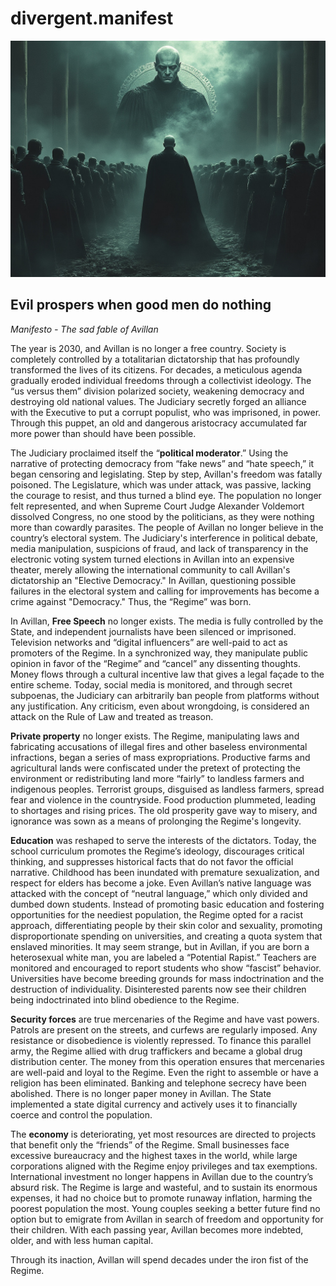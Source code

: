 # divergent.manifest
![Avillan Jude](../img/avillan_jude.png)

## Evil prospers when good men do nothing
_Manifesto - The sad fable of Avillan_

The year is 2030, and Avillan is no longer a free country. Society is completely controlled by a totalitarian dictatorship that has profoundly transformed the lives of its citizens. For decades, a meticulous agenda gradually eroded individual freedoms through a collectivist ideology. The “us versus them” division polarized society, weakening democracy and destroying old national values. The Judiciary secretly forged an alliance with the Executive to put a corrupt populist, who was imprisoned, in power. Through this puppet, an old and dangerous aristocracy accumulated far more power than should have been possible.

The Judiciary proclaimed itself the “__political moderator__.” Using the narrative of protecting democracy from “fake news” and “hate speech,” it began censoring and legislating. Step by step, Avillan's freedom was fatally poisoned. The Legislature, which was under attack, was passive, lacking the courage to resist, and thus turned a blind eye. The population no longer felt represented, and when Supreme Court Judge Alexander Voldemort dissolved Congress, no one stood by the politicians, as they were nothing more than cowardly parasites. The people of Avillan no longer believe in the country’s electoral system. The Judiciary's interference in political debate, media manipulation, suspicions of fraud, and lack of transparency in the electronic voting system turned elections in Avillan into an expensive theater, merely allowing the international community to call Avillan's dictatorship an "Elective Democracy." In Avillan, questioning possible failures in the electoral system and calling for improvements has become a crime against "Democracy." Thus, the “Regime” was born.

In Avillan, __Free Speech__ no longer exists. The media is fully controlled by the State, and independent journalists have been silenced or imprisoned. Television networks and “digital influencers” are well-paid to act as promoters of the Regime. In a synchronized way, they manipulate public opinion in favor of the “Regime” and “cancel” any dissenting thoughts. Money flows through a cultural incentive law that gives a legal façade to the entire scheme. Today, social media is monitored, and through secret subpoenas, the Judiciary can arbitrarily ban people from platforms without any justification. Any criticism, even about wrongdoing, is considered an attack on the Rule of Law and treated as treason.

__Private property__ no longer exists. The Regime, manipulating laws and fabricating accusations of illegal fires and other baseless environmental infractions, began a series of mass expropriations. Productive farms and agricultural lands were confiscated under the pretext of protecting the environment or redistributing land more “fairly” to landless farmers and indigenous peoples. Terrorist groups, disguised as landless farmers, spread fear and violence in the countryside. Food production plummeted, leading to shortages and rising prices. The old prosperity gave way to misery, and ignorance was sown as a means of prolonging the Regime's longevity.

__Education__ was reshaped to serve the interests of the dictators. Today, the school curriculum promotes the Regime’s ideology, discourages critical thinking, and suppresses historical facts that do not favor the official narrative. Childhood has been inundated with premature sexualization, and respect for elders has become a joke. Even Avillan’s native language was attacked with the concept of “neutral language,” which only divided and dumbed down students. Instead of promoting basic education and fostering opportunities for the neediest population, the Regime opted for a racist approach, differentiating people by their skin color and sexuality, promoting disproportionate spending on universities, and creating a quota system that enslaved minorities. It may seem strange, but in Avillan, if you are born a heterosexual white man, you are labeled a “Potential Rapist.” Teachers are monitored and encouraged to report students who show “fascist” behavior. Universities have become breeding grounds for mass indoctrination and the destruction of individuality. Disinterested parents now see their children being indoctrinated into blind obedience to the Regime.

__Security forces__ are true mercenaries of the Regime and have vast powers. Patrols are present on the streets, and curfews are regularly imposed. Any resistance or disobedience is violently repressed. To finance this parallel army, the Regime allied with drug traffickers and became a global drug distribution center. The money from this operation ensures that mercenaries are well-paid and loyal to the Regime. Even the right to assemble or have a religion has been eliminated. Banking and telephone secrecy have been abolished. There is no longer paper money in Avillan. The State implemented a state digital currency and actively uses it to financially coerce and control the population.

The __economy__ is deteriorating, yet most resources are directed to projects that benefit only the “friends” of the Regime. Small businesses face excessive bureaucracy and the highest taxes in the world, while large corporations aligned with the Regime enjoy privileges and tax exemptions. International investment no longer happens in Avillan due to the country’s absurd risk. The Regime is large and wasteful, and to sustain its enormous expenses, it had no choice but to promote runaway inflation, harming the poorest population the most. Young couples seeking a better future find no option but to emigrate from Avillan in search of freedom and opportunity for their children. With each passing year, Avillan becomes more indebted, older, and with less human capital.

Through its inaction, Avillan will spend decades under the iron fist of the Regime.